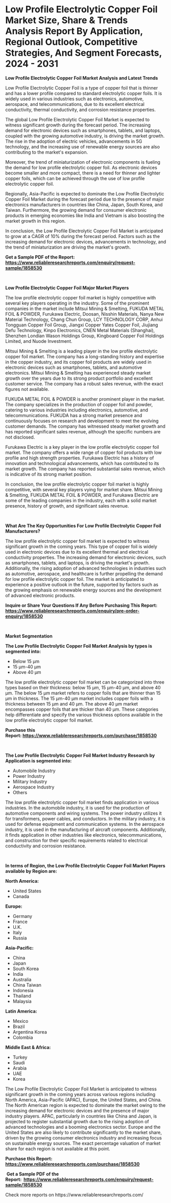 <p><h1>Low Profile Electrolytic Copper Foil Market Size, Share & Trends Analysis Report By Application, Regional Outlook, Competitive Strategies, And Segment Forecasts, 2024 - 2031</h1></p><p><strong>Low Profile Electrolytic Copper Foil Market Analysis and Latest Trends</strong></p>
<p><p>Low Profile Electrolytic Copper Foil is a type of copper foil that is thinner and has a lower profile compared to standard electrolytic copper foils. It is widely used in various industries such as electronics, automotive, aerospace, and telecommunications, due to its excellent electrical conductivity, thermal conductivity, and corrosion resistance properties.</p><p>The global Low Profile Electrolytic Copper Foil Market is expected to witness significant growth during the forecast period. The increasing demand for electronic devices such as smartphones, tablets, and laptops, coupled with the growing automotive industry, is driving the market growth. The rise in the adoption of electric vehicles, advancements in 5G technology, and the increasing use of renewable energy sources are also contributing to the market's expansion.</p><p>Moreover, the trend of miniaturization of electronic components is fueling the demand for low profile electrolytic copper foil. As electronic devices become smaller and more compact, there is a need for thinner and lighter copper foils, which can be achieved through the use of low profile electrolytic copper foil.</p><p>Regionally, Asia-Pacific is expected to dominate the Low Profile Electrolytic Copper Foil Market during the forecast period due to the presence of major electronics manufacturers in countries like China, Japan, South Korea, and Taiwan. Furthermore, the growing demand for consumer electronic products in emerging economies like India and Vietnam is also boosting the market growth in this region.</p><p>In conclusion, the Low Profile Electrolytic Copper Foil Market is anticipated to grow at a CAGR of 10% during the forecast period. Factors such as the increasing demand for electronic devices, advancements in technology, and the trend of miniaturization are driving the market's growth.</p></p>
<p><strong>Get a Sample PDF of the Report:&nbsp; <a href="https://www.reliableresearchreports.com/enquiry/request-sample/1858530">https://www.reliableresearchreports.com/enquiry/request-sample/1858530</a></strong></p>
<p>&nbsp;</p>
<p><strong>Low Profile Electrolytic Copper Foil Major Market Players</strong></p>
<p><p>The low profile electrolytic copper foil market is highly competitive with several key players operating in the industry. Some of the prominent companies in the market include Mitsui Mining & Smelting, FUKUDA METAL FOIL & POWDER, Furukawa Electric, Doosan, Nisshin Materials, Nanya New Material Technology, Chang Chun Group, LCY TECHNOLOGY CORP, Anhui Tongguan Copper Foil Group, Jiangxi Copper Yates Copper Foil, Jiujiang Defu Technology, Kinpo Electronics, CNEN Metal Materials (Shanghai), Shenzhen Londian Wason Holdings Group, Kingboard Copper Foil Holdings Limited, and Nuode Investment.</p><p>Mitsui Mining & Smelting is a leading player in the low profile electrolytic copper foil market. The company has a long-standing history and expertise in the copper industry, and its copper foil products are widely used in electronic devices such as smartphones, tablets, and automotive electronics. Mitsui Mining & Smelting has experienced steady market growth over the years due to its strong product portfolio and excellent customer service. The company has a robust sales revenue, with the exact figures not available.</p><p>FUKUDA METAL FOIL & POWDER is another prominent player in the market. The company specializes in the production of copper foil and powder, catering to various industries including electronics, automotive, and telecommunications. FUKUDA has a strong market presence and continuously focuses on research and development to meet the evolving customer demands. The company has witnessed steady market growth and has reported significant sales revenue, although the specific numbers are not disclosed.</p><p>Furukawa Electric is a key player in the low profile electrolytic copper foil market. The company offers a wide range of copper foil products with low profile and high strength properties. Furukawa Electric has a history of innovation and technological advancements, which has contributed to its market growth. The company has reported substantial sales revenue, which is indicative of its strong market position.</p><p>In conclusion, the low profile electrolytic copper foil market is highly competitive, with several key players vying for market share. Mitsui Mining & Smelting, FUKUDA METAL FOIL & POWDER, and Furukawa Electric are some of the leading companies in the industry, each with a solid market presence, history of growth, and significant sales revenue.</p></p>
<p>&nbsp;</p>
<p><strong>What Are The Key Opportunities For Low Profile Electrolytic Copper Foil Manufacturers?</strong></p>
<p><p>The low profile electrolytic copper foil market is expected to witness significant growth in the coming years. This type of copper foil is widely used in electronic devices due to its excellent thermal and electrical conductivity properties. The increasing demand for electronic devices, such as smartphones, tablets, and laptops, is driving the market's growth. Additionally, the rising adoption of advanced technologies in industries such as automotive, aerospace, and healthcare is further propelling the demand for low profile electrolytic copper foil. The market is anticipated to experience a positive outlook in the future, supported by factors such as the growing emphasis on renewable energy sources and the development of advanced electronic products.</p></p>
<p><strong>Inquire or Share Your Questions If Any Before Purchasing This Report: <a href="https://www.reliableresearchreports.com/enquiry/pre-order-enquiry/1858530">https://www.reliableresearchreports.com/enquiry/pre-order-enquiry/1858530</a></strong></p>
<p>&nbsp;</p>
<p><strong>Market Segmentation</strong></p>
<p><strong>The Low Profile Electrolytic Copper Foil Market Analysis by types is segmented into:</strong></p>
<p><ul><li>Below 15 μm</li><li>15 μm-40 μm</li><li>Above 40 μm</li></ul></p>
<p><p>The low profile electrolytic copper foil market can be categorized into three types based on their thickness: below 15 μm, 15 μm-40 μm, and above 40 μm. The below 15 μm market refers to copper foils that are thinner than 15 μm in thickness. The 15 μm-40 μm market includes copper foils with a thickness between 15 μm and 40 μm. The above 40 μm market encompasses copper foils that are thicker than 40 μm. These categories help differentiate and specify the various thickness options available in the low profile electrolytic copper foil market.</p></p>
<p><strong>Purchase this Report:&nbsp;<a href="https://www.reliableresearchreports.com/purchase/1858530">https://www.reliableresearchreports.com/purchase/1858530</a></strong></p>
<p>&nbsp;</p>
<p><strong>The Low Profile Electrolytic Copper Foil Market Industry Research by Application is segmented into:</strong></p>
<p><ul><li>Automobile Industry</li><li>Power Industry</li><li>Military Industry</li><li>Aerospace Industry</li><li>Others</li></ul></p>
<p><p>The low profile electrolytic copper foil market finds application in various industries. In the automobile industry, it is used for the production of automotive components and wiring systems. The power industry utilizes it for transformers, power cables, and conductors. In the military industry, it is used for defense equipment and communication systems. In the aerospace industry, it is used in the manufacturing of aircraft components. Additionally, it finds application in other industries like electronics, telecommunications, and construction for their specific requirements related to electrical conductivity and corrosion resistance.</p></p>
<p>&nbsp;</p>
<p><strong>In terms of Region, the Low Profile Electrolytic Copper Foil Market Players available by Region are:</strong></p>
<p>
    <p> <strong> North America: </strong>
        <ul>
            <li>United States</li>
            <li>Canada</li>
        </ul>
        </p> 
    <p> <strong> Europe: </strong>
        <ul>
            <li>Germany</li>
            <li>France</li>
            <li>U.K.</li>
            <li>Italy</li>
            <li>Russia</li>
        </ul>
        </p> 
    <p> <strong> Asia-Pacific: </strong>
        <ul>
            <li>China</li>
            <li>Japan</li>
            <li>South Korea</li>
            <li>India</li>
            <li>Australia</li>
            <li>China Taiwan</li>
            <li>Indonesia</li>
            <li>Thailand</li>
            <li>Malaysia</li>
        </ul>
        </p> 
    <p> <strong> Latin America: </strong>
        <ul>
            <li>Mexico</li>
            <li>Brazil</li>
            <li>Argentina Korea</li>
            <li>Colombia</li>
        </ul>
        </p> 
    <p> <strong> Middle East & Africa: </strong>
        <ul>
            <li>Turkey</li>
            <li>Saudi</li>
            <li>Arabia</li>
            <li>UAE</li>
            <li>Korea</li>
        </ul>
    </p>
    </p>
<p><p>The Low Profile Electrolytic Copper Foil Market is anticipated to witness significant growth in the coming years across various regions including North America, Asia-Pacific (APAC), Europe, the United States, and China. The North American region is expected to dominate the market owing to the increasing demand for electronic devices and the presence of major industry players. APAC, particularly in countries like China and Japan, is projected to register substantial growth due to the rising adoption of advanced technologies and a booming electronics sector. Europe and the United States are also likely to contribute significantly to the market share, driven by the growing consumer electronics industry and increasing focus on sustainable energy sources. The exact percentage valuation of market share for each region is not available at this point.</p></p>
<p><strong>Purchase this Report: <a href="https://www.reliableresearchreports.com/purchase/1858530">https://www.reliableresearchreports.com/purchase/1858530</a></strong></p>
<p>&nbsp;<strong>Get a Sample PDF of the Report:&nbsp;&nbsp;<a href="https://www.reliableresearchreports.com/enquiry/request-sample/1858530">https://www.reliableresearchreports.com/enquiry/request-sample/1858530</a></strong></p>
<p><strong></strong></p>
<p>Check more reports on https://www.reliableresearchreports.com/</p>